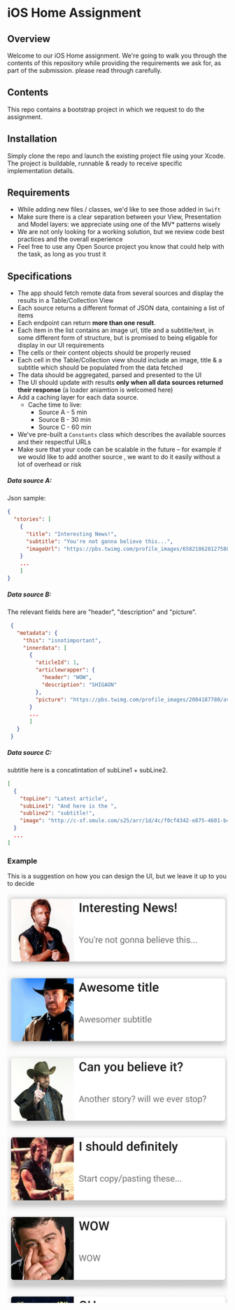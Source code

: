 # iOS Home Assignment

## Overview

Welcome to our iOS Home assignment. We're going to walk you through the contents of this repository while providing the requirements we ask for, as part of the submission. please read through carefully.

## Contents

This repo contains a bootstrap project in which we request to do the assignment.

## Installation

Simply clone the repo and launch the existing project file using your Xcode.
The project is buildable, runnable & ready to receive specific implementation details.

## Requirements

* While adding new files / classes, we'd like to see those added in ```Swift```
* Make sure there is a clear separation between your View, Presentation and Model layers: we appreciate using one of the MV* patterns wisely
* We are not only looking for a working solution, but we review code best practices and the overall experience
* Feel free to use any Open Source project you know that could help with the task, as long as you trust it

## Specifications
* The app should fetch remote data from several sources and display the results in a Table/Collection View
* Each source returns a different format of JSON data, containing a list of items
* Each endpoint can return **more than one result**.
* Each item in the list contains an image url, title and a subtitle/text, in some different form of structure, but is promised to being eligable for display in our UI requirements
* The cells or their content objects should be properly reused
* Each cell in the Table/Collection view should include an image, title & a subtitle which should be populated from the data  fetched
* The data should be aggregated, parsed and presented to the UI
* The UI should update with results **only when all data sources returned their response** (a loader aniamtion is welcomed here)
* Add a caching layer for each data source. 
  * Cache time to live:
      * Source A - 5 min
      * Source B - 30 min
      * Source C - 60 min  
 * We've pre-built a  ```Constants``` class which describes the available sources and their respectful URLs
 * Make sure that your code can be scalable in the future – for example if we would like to add another source , we want to do it easily without a lot of overhead or risk

##### Data source A:
Json sample:
```json
{
  "stories": [
    {
      "title": "Interesting News!",
      "subtitle": "You're not gonna believe this...",
      "imageUrl": "https://pbs.twimg.com/profile_images/658218628127588352/v0ZLUBrt.jpg"
    }
    ...
    ]
}
```

##### Data source B:
The relevant fields here are "header", "description" and "picture".

```json
 {
   "metadata": {
     "this": "isnotimportant",
     "innerdata": [
       {
         "aticleId": 1,
         "articlewrapper": {
           "header": "WOW",
           "description": "SHIGAON"
         },
         "picture": "https://pbs.twimg.com/profile_images/2084187780/avib_400x400.jpg"
       }
       ...
       ]
   }
 }            
```
    
##### Data source C:
subtitle here is a concatintation of subLine1 + subLine2.

```json
[
  {
    "topLine": "Latest article",
    "subLine1": "And here is the ",
    "subline2": "subtitle!",
    "image": "http://c-sf.smule.com/s25/arr/1d/4c/f0cf4342-e875-4601-b47e-c74a8d021d8d.jpg"
  }
  ...
]
```

### Example
This is a suggestion on how you can design the UI, but we leave it up to you to decide


![Feed example](images/example.png)




